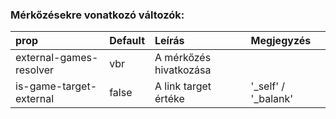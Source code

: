### Mérkőzésekre vonatkozó változók:
| prop                    | Default | Leírás                 | Megjegyzés            |
| :---------------------- | :------ | :--------------------- | :-------------------- |
| external-games-resolver | vbr     | A mérkőzés hivatkozása |                       |
| is-game-target-external | false   | A link target értéke   | '\_self' / '\_balank' |
